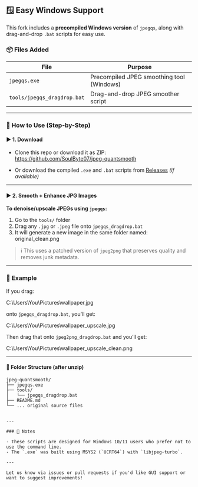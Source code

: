 ## 🪟 Easy Windows Support

This fork includes a **precompiled Windows version** of `jpegqs`, along with drag-and-drop `.bat` scripts for easy use.

### 📦 Files Added

| File                        | Purpose                                 |
|-----------------------------|------------------------------------------|
| `jpegqs.exe`                | Precompiled JPEG smoothing tool (Windows) |
| `tools/jpegqs_dragdrop.bat`| Drag-and-drop JPEG smoother script       |

---

### 🧰 How to Use (Step-by-Step)

#### ▶ 1. Download

- Clone this repo or download it as ZIP:
https://github.com/SoulByte07/jpeg-quantsmooth


- Or download the compiled `.exe` and `.bat` scripts from [Releases](https://github.com/SoulByte07/jpeg-quantsmooth/releases) *(if available)*

---

#### ▶ 2. Smooth + Enhance JPG Images

**To denoise/upscale JPEGs using `jpegqs`:**

1. Go to the `tools/` folder
2. Drag any `.jpg` or `.jpeg` file onto `jpegqs_dragdrop.bat`
3. It will generate a new image in the same folder named:  original_clean.png

> ℹ️ This uses a patched version of `jpeg2png` that preserves quality and removes junk metadata.

---

### 🧪 Example

If you drag:

C:\Users\You\Pictures\wallpaper.jpg

onto `jpegqs_dragdrop.bat`, you'll get:

C:\Users\You\Pictures\wallpaper_upscale.jpg

Then drag that onto `jpeg2png_dragdrop.bat` and you’ll get:

C:\Users\You\Pictures\wallpaper_upscale_clean.png

---

#### 📁 Folder Structure (after unzip)

```text
jpeg-quantsmooth/
├── jpegqs.exe
├── tools/
│   └── jpegqs_dragdrop.bat
├── README.md
└── ... original source files


---

### 🧠 Notes

- These scripts are designed for Windows 10/11 users who prefer not to use the command line.
- The `.exe` was built using MSYS2 (`UCRT64`) with `libjpeg-turbo`.

---

Let us know via issues or pull requests if you'd like GUI support or want to suggest improvements!

